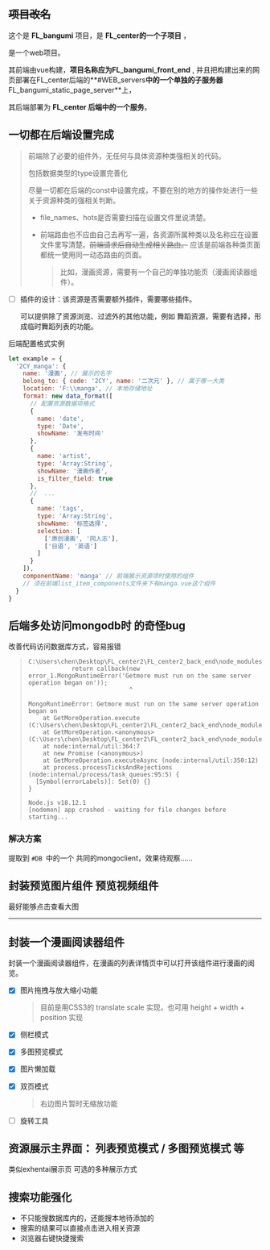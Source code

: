 ## ~~项目改名~~

这个是 **FL_bangumi** 项目，是 **FL_center的一个子项目** ， 

是一个web项目。

其前端由vue构建，**项目名称应为FL_bangumi_front_end** , 并且把构建出来的网页部署在FL_center后端的**#WEB_servers**中的一个单独的子服务器**FL_bangumi_static_page_server**上，

其后端部署为 **FL_center  后端中的一个服务**。



## 一切都在后端设置完成

> 前端除了必要的组件外，无任何与具体资源种类强相关的代码。
>
> 包括数据类型的type设置完善化
>
> 尽量一切都在后端的const中设置完成，不要在别的地方的操作处进行一些关于资源种类的强相关判断。
>
> - file_names、hots是否需要扫描在设置文件里说清楚。
>
> - 前端路由也不应由自己去再写一遍，各资源所属种类以及名称应在设置文件里写清楚。~~前端请求后自动生成相关路由。~~ 应该是前端各种类页面都统一使用同一动态路由的页面。
>
>   > 比如，漫画资源，需要有一个自己的单独功能页（漫画阅读器组件）。



- [ ] 插件的设计：该资源是否需要额外插件，需要哪些插件。

  可以提供除了资源浏览、过滤外的其他功能，例如 舞蹈资源，需要有选择，形成临时舞蹈列表的功能。





后端配置格式实例

```js
let example = {
  '2CY_manga': {
    name: '漫画', // 展示的名字
    belong_to: { code: '2CY', name: '二次元' }, // 属于哪一大类
    location: 'F:\\manga', // 本地存储地址
    format: new data_format([
      // 配置资源数据项格式
      {
        name: 'date',
        type: 'Date',
        showName: '发布时间'
      },
      {
        name: 'artist',
        type: 'Array:String',
        showName: '漫画作者',
        is_filter_field: true
      },
      //  ...
      {
        name: 'tags',
        type: 'Array:String',
        showName: '标签选择',
        selection: [
          ['原创漫画', '同人志'],
          ['日语', '英语']
        ]
      }
    ]),
    componentName: 'manga' // 前端展示资源项时使用的组件
    // 须在前端list_item_components文件夹下有manga.vue这个组件
  }
}

```











## 后端多处访问mongodb时 的奇怪bug

改善代码访问数据库方式，容易报错

> ```
> C:\Users\chen\Desktop\FL_center2\FL_center2_back_end\node_modules\mongodb\lib\operations\get_more.js:22
>             return callback(new error_1.MongoRuntimeError('Getmore must run on the same server operation began on'));
>                             ^
> 
> MongoRuntimeError: Getmore must run on the same server operation began on
>     at GetMoreOperation.execute (C:\Users\chen\Desktop\FL_center2\FL_center2_back_end\node_modules\mongodb\lib\operations\get_more.js:22:29)
>     at GetMoreOperation.<anonymous> (C:\Users\chen\Desktop\FL_center2\FL_center2_back_end\node_modules\mongodb\lib\operations\operation.js:29:18)
>     at node:internal/util:364:7
>     at new Promise (<anonymous>)
>     at GetMoreOperation.executeAsync (node:internal/util:350:12)
>     at process.processTicksAndRejections (node:internal/process/task_queues:95:5) {
>   [Symbol(errorLabels)]: Set(0) {}
> }
> 
> Node.js v18.12.1
> [nodemon] app crashed - waiting for file changes before starting...
> ```
>
> 

### 解决方案

提取到 `#DB `中的一个 共同的mongoclient，效果待观察......



## 封装预览图片组件 预览视频组件

最好能够点击查看大图



<hr>

## 封装一个漫画阅读器组件


封装一个漫画阅读器组件，在漫画的列表详情页中可以打开该组件进行漫画的阅览。


- [x] 图片拖拽与放大缩小功能

  > 目前是用CSS3的 translate scale 实现，也可用 height + width + position 实现

- [x] 侧栏模式

- [x] 多图预览模式

- [x] 图片懒加载

- [x] 双页模式

  > 右边图片暂时无缩放功能

- [ ] 旋转工具



## 资源展示主界面： 列表预览模式 / 多图预览模式 等

类似exhentai展示页 可选的多种展示方式



## 搜索功能强化

- 不只能搜数据库内的，还能搜本地待添加的
- 搜索的结果可以直接点击进入相关资源
- 浏览器右键快捷搜索


